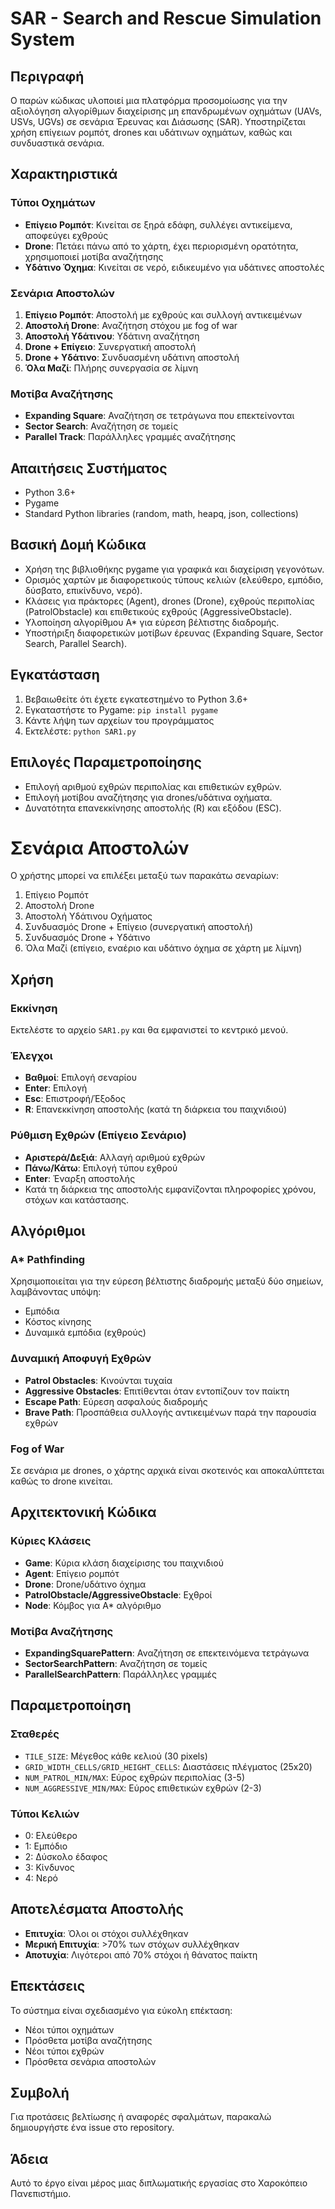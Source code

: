 # SAR - Search and Rescue Simulation System

## Περιγραφή
Ο παρών κώδικας υλοποιεί μια πλατφόρμα προσομοίωσης για την αξιολόγηση αλγορίθμων 
διαχείρισης μη επανδρωμένων οχημάτων (UAVs, USVs, UGVs) σε σενάρια Έρευνας και Διάσωσης (SAR). 
Υποστηρίζεται χρήση επίγειων ρομπότ, drones και υδάτινων οχημάτων, καθώς και συνδυαστικά σενάρια.

## Χαρακτηριστικά

### Τύποι Οχημάτων
- **Επίγειο Ρομπότ**: Κινείται σε ξηρά εδάφη, συλλέγει αντικείμενα, αποφεύγει εχθρούς
- **Drone**: Πετάει πάνω από το χάρτη, έχει περιορισμένη ορατότητα, χρησιμοποιεί μοτίβα αναζήτησης
- **Υδάτινο Όχημα**: Κινείται σε νερό, ειδικευμένο για υδάτινες αποστολές

### Σενάρια Αποστολών
1. **Επίγειο Ρομπότ**: Αποστολή με εχθρούς και συλλογή αντικειμένων
2. **Αποστολή Drone**: Αναζήτηση στόχου με fog of war
3. **Αποστολή Υδάτινου**: Υδάτινη αναζήτηση
4. **Drone + Επίγειο**: Συνεργατική αποστολή
5. **Drone + Υδάτινο**: Συνδυασμένη υδάτινη αποστολή
6. **Όλα Μαζί**: Πλήρης συνεργασία σε λίμνη

### Μοτίβα Αναζήτησης
- **Expanding Square**: Αναζήτηση σε τετράγωνα που επεκτείνονται
- **Sector Search**: Αναζήτηση σε τομείς
- **Parallel Track**: Παράλληλες γραμμές αναζήτησης

## Απαιτήσεις Συστήματος
- Python 3.6+
- Pygame
- Standard Python libraries (random, math, heapq, json, collections)

## Βασική Δομή Κώδικα
- Χρήση της βιβλιοθήκης pygame για γραφικά και διαχείριση γεγονότων.
- Ορισμός χαρτών με διαφορετικούς τύπους κελιών (ελεύθερο, εμπόδιο, δύσβατο, επικίνδυνο, νερό).
- Κλάσεις για πράκτορες (Agent), drones (Drone), εχθρούς περιπολίας (PatrolObstacle) και επιθετικούς εχθρούς (AggressiveObstacle).  
- Υλοποίηση αλγορίθμου A* για εύρεση βέλτιστης διαδρομής. 
- Υποστήριξη διαφορετικών μοτίβων έρευνας (Expanding Square, Sector Search, Parallel Search).

## Εγκατάσταση
1. Βεβαιωθείτε ότι έχετε εγκατεστημένο το Python 3.6+
2. Εγκαταστήστε το Pygame: `pip install pygame`
3. Κάντε λήψη των αρχείων του προγράμματος
4. Εκτελέστε: `python SAR1.py`

## Επιλογές Παραμετροποίησης
- Επιλογή αριθμού εχθρών περιπολίας και επιθετικών εχθρών.
- Επιλογή μοτίβου αναζήτησης για drones/υδάτινα οχήματα.
- Δυνατότητα επανεκκίνησης αποστολής (R) και εξόδου (ESC).

# Σενάρια Αποστολών
Ο χρήστης μπορεί να επιλέξει μεταξύ των παρακάτω σεναρίων:
1. Επίγειο Ρομπότ
2. Αποστολή Drone
3. Αποστολή Υδάτινου Οχήματος
4. Συνδυασμός Drone + Επίγειο (συνεργατική αποστολή)
5. Συνδυασμός Drone + Υδάτινο
6. Όλα Μαζί (επίγειο, εναέριο και υδάτινο όχημα σε χάρτη με λίμνη)



## Χρήση

### Εκκίνηση
Εκτελέστε το αρχείο `SAR1.py` και θα εμφανιστεί το κεντρικό μενού.

### Έλεγχοι
- **Βαθμοί**: Επιλογή σεναρίου
- **Enter**: Επιλογή
- **Esc**: Επιστροφή/Έξοδος
- **R**: Επανεκκίνηση αποστολής (κατά τη διάρκεια του παιχνιδιού)

### Ρύθμιση Εχθρών (Επίγειο Σενάριο)
- **Αριστερά/Δεξιά**: Αλλαγή αριθμού εχθρών
- **Πάνω/Κάτω**: Επιλογή τύπου εχθρού
- **Enter**: Έναρξη αποστολής
- Κατά τη διάρκεια της αποστολής εμφανίζονται πληροφορίες χρόνου, στόχων και κατάστασης.

## Αλγόριθμοι

### A* Pathfinding
Χρησιμοποιείται για την εύρεση βέλτιστης διαδρομής μεταξύ δύο σημείων, λαμβάνοντας υπόψη:
- Εμπόδια
- Κόστος κίνησης
- Δυναμικά εμπόδια (εχθρούς)

### Δυναμική Αποφυγή Εχθρών
- **Patrol Obstacles**: Κινούνται τυχαία
- **Aggressive Obstacles**: Επιτίθενται όταν εντοπίζουν τον παίκτη
- **Escape Path**: Εύρεση ασφαλούς διαδρομής
- **Brave Path**: Προσπάθεια συλλογής αντικειμένων παρά την παρουσία εχθρών

### Fog of War
Σε σενάρια με drones, ο χάρτης αρχικά είναι σκοτεινός και αποκαλύπτεται καθώς το drone κινείται.

## Αρχιτεκτονική Κώδικα

### Κύριες Κλάσεις
- **Game**: Κύρια κλάση διαχείρισης του παιχνιδιού
- **Agent**: Επίγειο ρομπότ
- **Drone**: Drone/υδάτινο όχημα
- **PatrolObstacle/AggressiveObstacle**: Εχθροί
- **Node**: Κόμβος για A* αλγόριθμο

### Μοτίβα Αναζήτησης
- **ExpandingSquarePattern**: Αναζήτηση σε επεκτεινόμενα τετράγωνα
- **SectorSearchPattern**: Αναζήτηση σε τομείς
- **ParallelSearchPattern**: Παράλληλες γραμμές

## Παραμετροποίηση

### Σταθερές
- `TILE_SIZE`: Μέγεθος κάθε κελιού (30 pixels)
- `GRID_WIDTH_CELLS/GRID_HEIGHT_CELLS`: Διαστάσεις πλέγματος (25x20)
- `NUM_PATROL_MIN/MAX`: Εύρος εχθρών περιπολίας (3-5)
- `NUM_AGGRESSIVE_MIN/MAX`: Εύρος επιθετικών εχθρών (2-3)

### Τύποι Κελιών
- 0: Ελεύθερο
- 1: Εμπόδιο
- 2: Δύσκολο έδαφος
- 3: Κίνδυνος
- 4: Νερό

## Αποτελέσματα Αποστολής
- **Επιτυχία**: Όλοι οι στόχοι συλλέχθηκαν
- **Μερική Επιτυχία**: >70% των στόχων συλλέχθηκαν
- **Αποτυχία**: Λιγότεροι από 70% στόχοι ή θάνατος παίκτη

## Επεκτάσεις
Το σύστημα είναι σχεδιασμένο για εύκολη επέκταση:
- Νέοι τύποι οχημάτων
- Πρόσθετα μοτίβα αναζήτησης
- Νέοι τύποι εχθρών
- Πρόσθετα σενάρια αποστολών

## Συμβολή
Για προτάσεις βελτίωσης ή αναφορές σφαλμάτων, παρακαλώ δημιουργήστε ένα issue στο repository.

## Άδεια
Αυτό το έργο είναι μέρος μιας διπλωματικής εργασίας στο Χαροκόπειο Πανεπιστήμιο.

